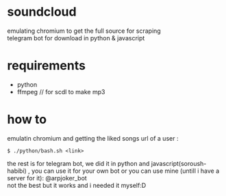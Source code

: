# soundcloud    
emulating chromium to get the full source for scraping       
telegram bot for download in python & javascript      

# requirements      

* python    
* ffmpeg    // for scdl to make mp3

# how to

emulatin chromium and getting the liked songs url of a user :         
```
$ ./python/bash.sh <link>        

```

the rest is for telegram bot, we did it in python and javascript(soroush-habibi) , you can use it for your own bot or you can use mine (untill i have a server for it): @arpjoker_bot         
not the best but it works and i needed it myself:D        
